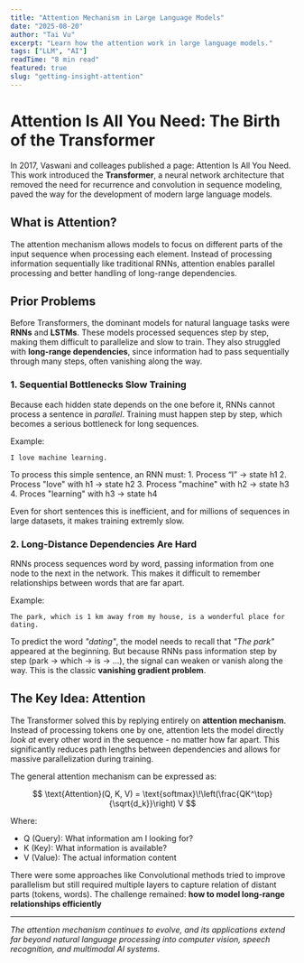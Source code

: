 ```yaml
---
title: "Attention Mechanism in Large Language Models"
date: "2025-08-20"
author: "Tai Vu"
excerpt: "Learn how the attention work in large language models."
tags: ["LLM", "AI"]
readTime: "8 min read"
featured: true
slug: "getting-insight-attention"
---
```


# Attention Is All You Need: The Birth of the Transformer

In 2017, Vaswani and colleages published a page: Attention Is All You Need. This work introduced the **Transformer**, a neural network architecture that removed the need for recurrence and convolution in sequence modeling, paved the way for the development of modern large language models.

## What is Attention?

The attention mechanism allows models to focus on different parts of the input sequence when processing each element. Instead of processing information sequentially like traditional RNNs, attention enables parallel processing and better handling of long-range dependencies.

## Prior Problems
Before Transformers, the dominant models for natural language tasks were **RNNs** and **LSTMs**. These models processed sequences step by step, making them difficult to parallelize and slow to train. They also struggled with **long-range dependencies**, since information had to pass sequentially through many steps, often vanishing along the way.

### 1. Sequential Bottlenecks Slow Training
Because each hidden state depends on the one before it, RNNs cannot process a sentence in *parallel*. Training must happen step by step, which becomes a serious bottleneck for long sequences.

Example:
```text
I love machine learning.
```
To process this simple sentence, an RNN must:
    1. Process “I” → state h1
    2. Process "love" with h1 -> state h2
    3. Process "machine" with h2 -> state h3
    4. Proces "learning" with h3 -> state h4

Even for short sentences this is inefficient, and for millions of sequences in large datasets, it makes training extremly slow.

### 2. Long-Distance Dependencies Are Hard
RNNs process sequences word by word, passing information from one node to the next in the network. This makes it difficult to remember relationships between words that are far apart.

Example:
```text
The park, which is 1 km away from my house, is a wonderful place for dating.
```
To predict the word *"dating"*, the model needs to recall that *"The park"* appeared at the beginning. But because RNNs pass
information step by step (park -> which -> is -> ...), the signal can weaken or vanish along the way. This is the classic **vanishing gradient problem**.

## The Key Idea: Attention
The Transformer solved this by replying entirely on **attention mechanism**. Instead of processing tokens one by one, attention lets the model directly *look at* every other word
in the sequence - no matter how far apart. This significantly reduces path lengths between dependencies and allows for massive parallelization during training.

The general attention mechanism can be expressed as:

$$
\text{Attention}(Q, K, V) = \text{softmax}\!\left(\frac{QK^\top}{\sqrt{d_k}}\right) V
$$

Where:
- Q (Query): What information am I looking for?
- K (Key): What information is available?
- V (Value): The actual information content



There were some approaches like Convolutional methods tried to improve parallelism but still required multiple layers to capture relation of distant parts (tokens, words). The challenge remained: **how to model long-range relationships efficiently**

---

*The attention mechanism continues to evolve, and its applications extend far beyond natural language processing into computer vision, speech recognition, and multimodal AI systems.*
